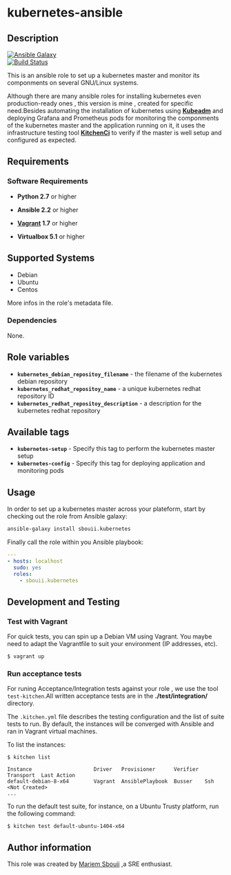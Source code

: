 # kubernetes-ansible

## Description

[![Ansible Galaxy](https://img.shields.io/badge/galaxy-sbouii.kubernetes-blue.svg)](https://galaxy.ansible.com/sbouii/kubernetes/)  
[![Build Status](https://travis-ci.org/sbouii/kubernetes-ansible.svg?branch=master)](https://travis-ci.org/sbouii/kubernetes-ansible)

This is an ansible role to set up a kubernetes master and monitor its componments on several GNU/Linux systems.

Although there are many ansible roles for installing kubernetes even production-ready ones , this version is mine , created for specific need.Besides automating the installation of kubernetes using  **[Kubeadm](https://kubernetes.io/docs/setup/independent/create-cluster-kubeadm/)** and deploying Grafana and Prometheus pods for monitoring the componments of the kubernetes master and the application running on it,
it uses the infrastructure testing tool **[KitchenCi](http://kitchen.ci/)** to verify if the master is well setup and configured as expected.

## Requirements

### Software Requirements

- **Python 2.7** or higher

- **Ansible 2.2** or higher 

- **[Vagrant](https://www.vagrantup.com/) 1.7** or higher 

- **Virtualbox 5.1** or higher


## Supported Systems

- Debian
- Ubuntu
- Centos

More infos in the role's metadata file.

### Dependencies

None.

## Role variables

- **`kubernetes_debian_repositoy_filename`** - the filename of the kubernetes debian repository 
- **`kubernetes_redhat_repositoy_name`** - a unique kubernetes redhat repository ID
- **`kubernetes_redhat_repositoy_description`** - a description for the kubernetes redhat repository

## Available tags

- **`kubernetes-setup`** - Specify this tag to perform the kubernetes master setup
- **`kubernetes-config`** - Specify this tag for deploying application and monitoring pods 

## Usage

In order to set up a kubernetes master across your plateform, start by checking out the role from Ansible galaxy:
```bash
ansible-galaxy install sbouii.kubernetes
```

Finally call the role within you Ansible playbook:
```yaml
---
- hosts: localhost
  sudo: yes
  roles:
    - sbouii.kubernetes
```

## Development and Testing
### Test with Vagrant
For quick tests, you can spin up a Debian VM using Vagrant. You maybe need to adapt the Vagrantfile to suit your environment (IP addresses, etc).

    $ vagrant up
  
### Run acceptance tests

For runing Acceptance/Integration tests against your role , we use the tool `test-kitchen`.All written acceptance tests are in the **./test/integration/** directory.

The `.kitchen.yml` file describes the testing configuration and the list of suite tests to run. By default, the instances will be converged with Ansible and ran in Vagrant virtual machines.

To list the instances:

    $ kitchen list

    Instance                    Driver   Provisioner      Verifier  Transport  Last Action
    default-debian-8-x64        Vagrant  AnsiblePlaybook  Busser    Ssh        <Not Created>
    ...

To run the default test suite, for instance, on a Ubuntu Trusty platform, run the following command:

    $ kitchen test default-ubuntu-1404-x64

## Author information

This role was created by [Mariem Sbouii](https://www.linkedin.com/in/mariem-sboui-76906711b) ,a SRE enthusiast.
